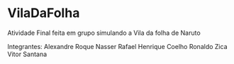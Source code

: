 # VilaDaFolha
Atividade Final feita em grupo simulando a Vila da folha de Naruto

Integrantes:
Alexandre Roque
Nasser Rafael
Henrique Coelho
Ronaldo Zica
Vitor Santana
